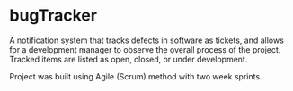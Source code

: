 # bugTracker
A notification system that tracks defects in software as tickets, and allows for a development manager to observe the overall process of the project. Tracked items are listed as open, closed, or under development. 

Project was built using Agile (Scrum) method with two week sprints. 
